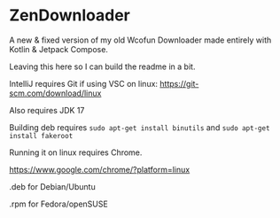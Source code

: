 # ZenDownloader

A new & fixed version of my old Wcofun Downloader made entirely with Kotlin & Jetpack Compose.

Leaving this here so I can build the readme in a bit.

IntelliJ requires Git if using VSC on linux: https://git-scm.com/download/linux

Also requires JDK 17

Building deb requires `sudo apt-get install binutils`
and `sudo apt-get install fakeroot`

Running it on linux requires Chrome. 

https://www.google.com/chrome/?platform=linux

.deb for Debian/Ubuntu

.rpm for Fedora/openSUSE

